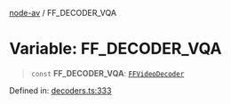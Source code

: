 [node-av](../globals.md) / FF\_DECODER\_VQA

# Variable: FF\_DECODER\_VQA

> `const` **FF\_DECODER\_VQA**: [`FFVideoDecoder`](../type-aliases/FFVideoDecoder.md)

Defined in: [decoders.ts:333](https://github.com/seydx/av/blob/f8631fc881b394300b1479f511d55cf1c370a87f/src/constants/decoders.ts#L333)
